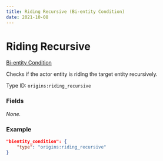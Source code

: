 ```yaml
---
title: Riding Recursive (Bi-entity Condition)
date: 2021-10-08
---
```

# Riding Recursive

[Bi-entity Condition](../bientity_conditions.md)

Checks if the actor entity is riding the target entity recursively.

Type ID: `origins:riding_recursive`

### Fields

_None._

### Example
```json
"bientity_condition": {
	"type": "origins:riding_recursive"
}
```
